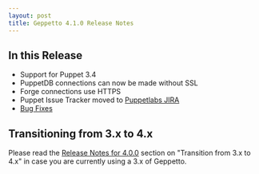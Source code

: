 ```yaml
---
layout: post
title: Geppetto 4.1.0 Release Notes
---
```


In this Release
---------------
* Support for Puppet 3.4
* PuppetDB connections can now be made without SSL
* Forge connections use HTTPS
* Puppet Issue Tracker moved to [Puppetlabs JIRA](https://tickets.puppetlabs.com/browse/GEP#selectedTab=com.atlassian.jira.plugin.system.project%3Aissues-panel)
* [Bug Fixes](https://tickets.puppetlabs.com/browse/GEP-605?jql=project%20%3D%20Geppetto%20AND%20fixVersion%20%3D%20%224.1.0%22)

Transitioning from 3.x to 4.x
--------------------------
Please read the [Release Notes for 4.0.0](http://puppetlabs.github.io/geppetto/2013/10/16/version-4.0.0.html) section on "Transition from 3.x to 4.x" in case you
are currently using a 3.x of Geppetto.

